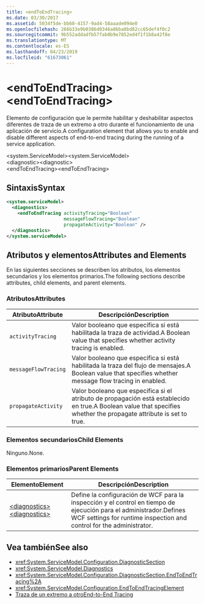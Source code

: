 ```yaml
---
title: <endToEndTracing>
ms.date: 03/30/2017
ms.assetid: 5034f5de-bb60-4157-9ad4-58aaade094e0
ms.openlocfilehash: 266b33e9b0386d0346a86ba8bd82cc65def4f0c2
ms.sourcegitcommit: 9b552addadfb57fab0b9e7852ed4f1f1b8a42f8e
ms.translationtype: MT
ms.contentlocale: es-ES
ms.lasthandoff: 04/23/2019
ms.locfileid: "61673061"
---
```

# <a name="endtoendtracing"></a><span data-ttu-id="e29db-101">\<endToEndTracing></span><span class="sxs-lookup"><span data-stu-id="e29db-101">\<endToEndTracing></span></span>
<span data-ttu-id="e29db-102">Elemento de configuración que le permite habilitar y deshabilitar aspectos diferentes de traza de un extremo a otro durante el funcionamiento de una aplicación de servicio.</span><span class="sxs-lookup"><span data-stu-id="e29db-102">A configuration element that allows you to enable and disable different aspects of end-to-end tracing during the running of a service application.</span></span>  
  
 <span data-ttu-id="e29db-103">\<system.ServiceModel></span><span class="sxs-lookup"><span data-stu-id="e29db-103">\<system.ServiceModel></span></span>  
<span data-ttu-id="e29db-104">\<diagnostic></span><span class="sxs-lookup"><span data-stu-id="e29db-104">\<diagnostic></span></span>  
<span data-ttu-id="e29db-105">\<endToEndTracing></span><span class="sxs-lookup"><span data-stu-id="e29db-105">\<endToEndTracing></span></span>  
  
## <a name="syntax"></a><span data-ttu-id="e29db-106">Sintaxis</span><span class="sxs-lookup"><span data-stu-id="e29db-106">Syntax</span></span>  
  
```xml  
<system.serviceModel>
  <diagnostics>
    <endToEndTracing activityTracing="Boolean"
                     messageFlowTracing="Boolean"
                     propagateActivity="Boolean" />
  </diagnostics>
</system.serviceModel>
```  
  
## <a name="attributes-and-elements"></a><span data-ttu-id="e29db-107">Atributos y elementos</span><span class="sxs-lookup"><span data-stu-id="e29db-107">Attributes and Elements</span></span>  
 <span data-ttu-id="e29db-108">En las siguientes secciones se describen los atributos, los elementos secundarios y los elementos primarios.</span><span class="sxs-lookup"><span data-stu-id="e29db-108">The following sections describe attributes, child elements, and parent elements.</span></span>  
  
### <a name="attributes"></a><span data-ttu-id="e29db-109">Atributos</span><span class="sxs-lookup"><span data-stu-id="e29db-109">Attributes</span></span>  
  
|<span data-ttu-id="e29db-110">Atributo</span><span class="sxs-lookup"><span data-stu-id="e29db-110">Attribute</span></span>|<span data-ttu-id="e29db-111">Descripción</span><span class="sxs-lookup"><span data-stu-id="e29db-111">Description</span></span>|  
|---------------|-----------------|  
|`activityTracing`|<span data-ttu-id="e29db-112">Valor booleano que especifica si está habilitada la traza de actividad.</span><span class="sxs-lookup"><span data-stu-id="e29db-112">A Boolean value that specifies whether activity tracing is enabled.</span></span>|  
|`messageFlowTracing`|<span data-ttu-id="e29db-113">Valor booleano que especifica si está habilitada la traza del flujo de mensajes.</span><span class="sxs-lookup"><span data-stu-id="e29db-113">A Boolean value that specifies whether message flow tracing in enabled.</span></span>|  
|`propagateActivity`|<span data-ttu-id="e29db-114">Valor booleano que especifica si el atributo de propagación está establecido en true.</span><span class="sxs-lookup"><span data-stu-id="e29db-114">A Boolean value that specifies whether the propagate attribute is set to true.</span></span>|  
  
### <a name="child-elements"></a><span data-ttu-id="e29db-115">Elementos secundarios</span><span class="sxs-lookup"><span data-stu-id="e29db-115">Child Elements</span></span>  
 <span data-ttu-id="e29db-116">Ninguno.</span><span class="sxs-lookup"><span data-stu-id="e29db-116">None.</span></span>  
  
### <a name="parent-elements"></a><span data-ttu-id="e29db-117">Elementos primarios</span><span class="sxs-lookup"><span data-stu-id="e29db-117">Parent Elements</span></span>  
  
|<span data-ttu-id="e29db-118">Elemento</span><span class="sxs-lookup"><span data-stu-id="e29db-118">Element</span></span>|<span data-ttu-id="e29db-119">Descripción</span><span class="sxs-lookup"><span data-stu-id="e29db-119">Description</span></span>|  
|-------------|-----------------|  
|[<span data-ttu-id="e29db-120">\<diagnostics></span><span class="sxs-lookup"><span data-stu-id="e29db-120">\<diagnostics></span></span>](../../../../../docs/framework/configure-apps/file-schema/wcf/diagnostics.md)|<span data-ttu-id="e29db-121">Define la configuración de WCF para la inspección y el control en tiempo de ejecución para el administrador.</span><span class="sxs-lookup"><span data-stu-id="e29db-121">Defines WCF settings for runtime inspection and control for the administrator.</span></span>|  
  
## <a name="see-also"></a><span data-ttu-id="e29db-122">Vea también</span><span class="sxs-lookup"><span data-stu-id="e29db-122">See also</span></span>

- <xref:System.ServiceModel.Configuration.DiagnosticSection>
- <xref:System.ServiceModel.Diagnostics>
- <xref:System.ServiceModel.Configuration.DiagnosticSection.EndToEndTracing%2A>
- <xref:System.ServiceModel.Configuration.EndToEndTracingElement>
- [<span data-ttu-id="e29db-123">Traza de un extremo a otro</span><span class="sxs-lookup"><span data-stu-id="e29db-123">End-to-End Tracing</span></span>](../../../../../docs/framework/wcf/diagnostics/tracing/end-to-end-tracing.md)
